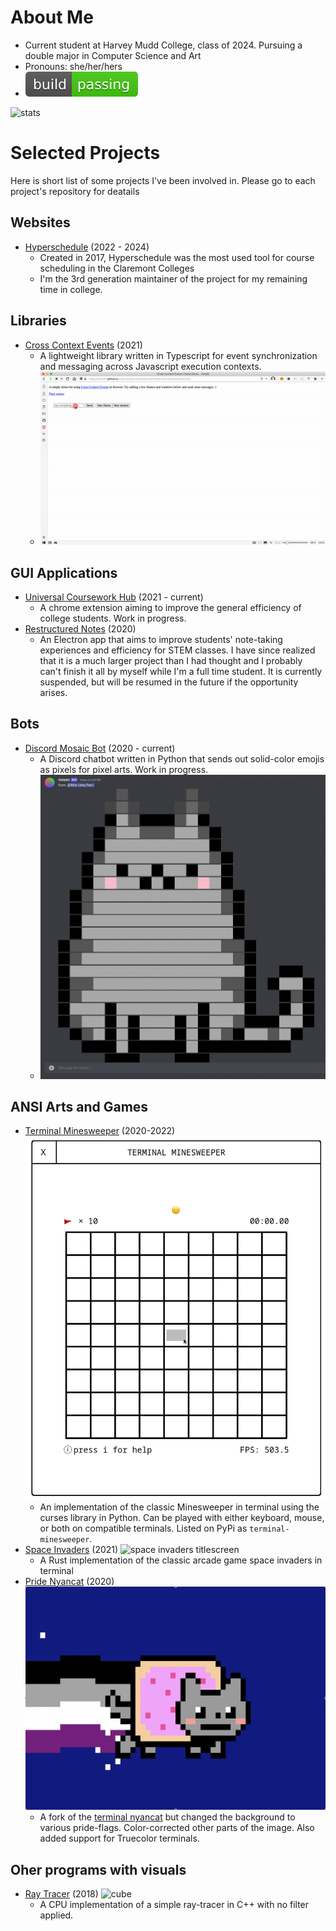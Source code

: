 # About Me
- Current student at Harvey Mudd College, class of 2024. Pursuing a double major in Computer Science and Art
- Pronouns: she/her/hers
- ![Build Passing](build-passing.svg)

![stats](https://github-readme-stats.vercel.app/api?username=mia1024&count_private=true&show_icons=true&theme=vue&hide_border=true&title_color=FF80CA&icon_color=29e7cd&text_color=B780FF)

# Selected Projects

Here is short list of some projects I've been involved in. Please go to each project's repository for deatails

## Websites

- [Hyperschedule](https://github.com/muddCreates/hyperschedule) (2022 - 2024)
  - Created in 2017, Hyperschedule was the most used tool for course scheduling in the Claremont Colleges
  - I'm the 3rd generation maintainer of the project for my remaining time in college.  

## Libraries

- [Cross Context Events](https://github.com/mia1024/cross-context-events) (2021)
  - A lightweight library written in Typescript for event synchronization and messaging across Javascript execution contexts. 
  - ![Cross Context Events demo](https://github.com/mia1024/cross-context-events/raw/main/docs/demos/frames-and-windows/demo.gif)

## GUI Applications 
- [Universal Coursework Hub](https://github.com/mia1024/universal-coursework-hub) (2021 - current)
  - A chrome extension aiming to improve the general efficiency of college students. Work in progress.
- [Restructured Notes](https://github.com/mia1024/restructured-notes) (2020)
  - An Electron app that aims to improve students' note-taking experiences and efficiency for STEM classes. I have since realized that it is a much larger project than I had thought and I probably can't finish it all by myself while I'm a full time student. It is currently suspended, but will be resumed in the future if the opportunity arises. 

## Bots
- [Discord Mosaic Bot](https://github.com/mia1024/discord-mosaic-bot) (2020 - current)
  - A Discord chatbot written in Python that sends out solid-color emojis as pixels for pixel arts. Work in progress. 
  - ![mosaic-bot screenshot](https://github.com/mia1024/discord-mosaic-bot/blob/main/screenshots/cat.png)

## ANSI Arts and Games
- [Terminal Minesweeper](https://github.com/mia1024/terminal-minesweeper) (2020-2022)
  ![Minesweeper screenshot](https://github.com/mia1024/terminal-minesweeper/raw/main/img/intro.gif)
  - An implementation of the classic Minesweeper in terminal using the curses library in Python. Can be played with either keyboard, mouse, or both on compatible terminals. Listed on PyPi as `terminal-minesweeper`.
- [Space Invaders](https://github.com/mia1024/space-invaders) (2021)
  ![space invaders titlescreen](https://github.com/mia1024/space-invaders/raw/main/screenshots/titlescreen.png)
  - A Rust implementation of the classic arcade game space invaders in terminal
- [Pride Nyancat](https://github.com/mia1024/pride-nyancat) (2020)
  ![A](https://github.com/mia1024/pride-nyancat/raw/master/img/A.gif)
  - A fork of the [terminal nyancat](https://github.com/klange/nyancat) but changed the background to various pride-flags. Color-corrected other parts of the image. Also added support for Truecolor terminals.

## Oher programs with visuals 
- [Ray Tracer](https://github.com/mia1024/ray-tracer-dist) (2018)
  ![cube](https://github.com/mia1024/ray-tracer-dist/raw/master/final.jpg) 
  - A CPU implementation of a simple ray-tracer in C++ with no filter applied. 
